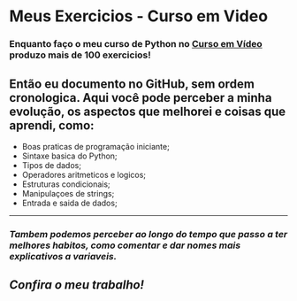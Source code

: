 # Meus Exercicios - Curso em Video
### Enquanto faço o meu curso de Python no [Curso em Vídeo](https://www.cursoemvideo.com/) produzo mais de 100 exercicios!
## Então eu documento no GitHub, sem ordem cronologica. Aqui você pode perceber a minha evolução, os aspectos que melhorei e coisas que aprendi, como:
- Boas praticas de programação iniciante;
- Sintaxe basica do Python;
- Tipos de dados;
- Operadores aritmeticos e logicos;
- Estruturas condicionais;
- Manipulaçoes de strings;
- Entrada e saida de dados;
---
### *Tambem podemos perceber ao longo do tempo que passo a ter melhores habitos, como comentar e dar nomes mais explicativos a variaveis.*
## *Confira o meu trabalho!*
